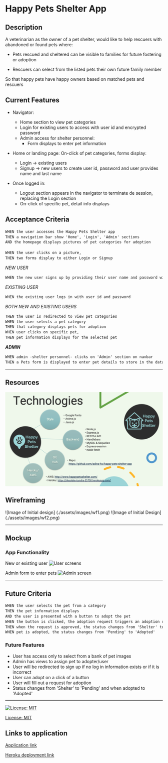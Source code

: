 # Happy Pets Shelter App

## Description

A veterinarian as the owner of a pet shelter, would like to help rescuers with abandoned or found pets where:

- Pets rescued and sheltered can be visible to families for future fostering or adoption

- Rescuers can select from the listed pets their own future family member

So that happy pets have happy owners based on matched pets and rescuers

## Current Features

* Navigator:
    * Home section to view pet categories
    * Login for existing users to access with user id and encrypted password
    * Admin access for shelter personnel:
        - Form displays to enter pet information

* Home or landing page:
    On-click of pet categories, forms display:
    - Login -> existing users
    - Signup -> new users to create user id, password and user provides name and last name

* Once logged in:
    - Logout section appears in the navigator to terminate de session, replacing the Login section
    - On-click of specific pet, detail info displays
 


## Acceptance Criteria
```md
WHEN the user accesses the Happy Pets Shelter app
THEN a navigation bar show 'Home', 'Login', 'Admin' sections
AND the homepage displays pictures of pet categories for adoption

WHEN the user clicks on a picture,
THEN two forms display to either Login or Signup
```
*NEW USER*
```md
WHEN the new user signs up by providing their user name and password with name and lastname
```
*EXISTING USER*
```md
WHEN the existing user logs in with user id and password
```
*BOTH NEW AND EXISTING USERS*
```md
THEN the user is redirected to view pet categories
WHEN the user selects a pet category
THEN that category displays pets for adoption
WHEN user clicks on specific pet,
THEN pet information displays for the selected pet
```

***ADMIN***
```md
WHEN admin -shelter personnel- clicks on 'Admin' section on navbar
THEN a Pets form is displayed to enter pet details to store in the database
```


---------------------------------------------------

## Resources

![Image of Technologies Used](./assets/images/technologies.png)

## Wireframing
![Image of Initial design]
(./assets/images/wf1.png)
![Image of Initial Design]
(./assets/images/wf2.png)

---------------------------------------------------

## Mockup

### App Functionality

New or existing user
![User screens](./assets/images/user.gif)

Admin form to enter pets
![Admin screen](./assets/images/admin.gif)





____________________________________________________
## Future Criteria
```md
WHEN the user selects the pet from a category
THEN the pet information displays
AND the user is presented with a button to adopt the pet
WHEN the button is clicked, the adoption request triggers an adoption request
THEN when the request is approved, the status changes from 'Shelter' to 'Pending
WHEN pet is adopted, the status changes from 'Pending' to 'Adopted'
```

### Future Features
* User has access only to select from a bank of pet images
* Admin has views to assign pet to adopter/user
* User will be redirected to sign up if no log in information exists or if it is incorrect
* User can adopt on a click of a button
* User will fill out a request for adoption
* Status changes from 'Shelter' to 'Pending' and when adopted to 'Adopted'

_______________________________________________


[![License: MIT](https://img.shields.io/badge/License-MIT-yellow.svg)](https://opensource.org/licenses/MIT)
 
[License: MIT](https://opensource.org/licenses/MIT)

## Links to application

[Application link](http://www.happypetsshelter.com/)
 
[Heroku deployment link](https://desolate-tundra-25750.herokuapp.com/)